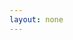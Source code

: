 ```yaml
---
layout: none
---
```


<script setup>
  import { onMounted } from 'vue';
  import PageA from './a.txt?raw';

  onMounted(async () => {
    const { default: useApp } = await import('./app.js');
    useApp().then(app => app.$update());

    if (typeof window !== 'undefined') {
      document.documentElement.classList.add('story');
    }
  });

</script>

<div v-html="PageA" />
